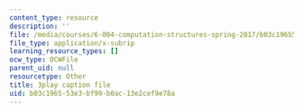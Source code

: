 ```yaml
---
content_type: resource
description: ''
file: /media/courses/6-004-computation-structures-spring-2017/b03c196553e3bf99b0ac13e2cef9e78a_RrZ8-1w7iok.srt
file_type: application/x-subrip
learning_resource_types: []
ocw_type: OCWFile
parent_uid: null
resourcetype: Other
title: 3play caption file
uid: b03c1965-53e3-bf99-b0ac-13e2cef9e78a
---
```

